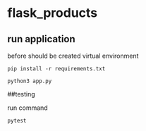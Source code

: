 # flask_products

## run application
before should be created virtual environment
```shell script
pip install -r requirements.txt

python3 app.py
```

##testing

run command 
```
pytest
```
